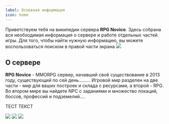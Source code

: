 ```yaml
---
label: Основная информация
icon: home
---
```

Приветствуем тебя на википедии сервера **RPG Novice**. Здесь собрана вся необходимая информация о сервере и работе отдельных частей игры.
Для того, чтобы найти нужную информацию, вы можете воспользоваться поиском в правой части экрана [![](https://i.imgur.com/1ZiLa41.png)]() 


## **О сервере**
**RPG Novice** - MMORPG сервер, начавший своё существование в 2013 году, существующий по сей день.........
Игровой мир разделен на две части - мир для ваших построек и склада с ресурсами, а второй - RPG. Во втором мире вы найдете NPC с заданиями и множество локаций, боссов, профессий и подземелий....

ТЕСТ ТЕКСТ

[![](https://i.imgur.com/2KqlCqx.png)](https://vk.com/warmine)      [![](https://i.imgur.com/TOtq0Vr.png)](https://discord.gg/U7nHwQPmmR)     [![](https://i.imgur.com/g54MYN5.png)](https://www.youtube.com/c/Consiruem)
